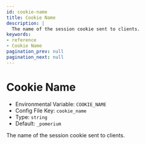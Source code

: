 ```yaml
---
id: cookie-name
title: Cookie Name
description: |
  The name of the session cookie sent to clients.
keywords:
- reference
- Cookie Name
pagination_prev: null
pagination_next: null
---
```



# Cookie Name
- Environmental Variable: `COOKIE_NAME`
- Config File Key: `cookie_name`
- Type: `string`
- Default: `_pomerium`

The name of the session cookie sent to clients.

